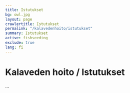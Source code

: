 ```yaml
---
title: Istutukset
bg: owl.jpg
layout: page
crawlertitle: Istutukset
permalink: "/kalavedenhoito/istutukset"
summary: Istutukset
active: fishseeding
exclude: true
lang: fi
---
```


# Kalaveden hoito / Istutukset
...
